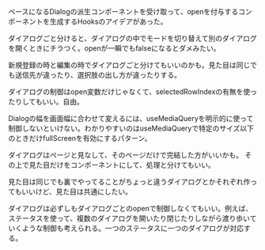 ベースになるDialogの派生コンポーネントを受け取って、openを付与するコンポーネントを生成するHooksのアイデアがあった。

ダイアログごと分けると、ダイアログの中でモードを切り替えて別のダイアログを開くときにチラつく。openが一瞬でもfalseになるとダメみたい。

新規登録の時と編集の時でダイアログごと分けてもいいのかも。見た目は同じでも送信先が違ったり、選択肢の出し方が違ったりする。

ダイアログの制御はopen変数だけじゃなくて、selectedRowIndexの有無を使ったりしてもいい。自由。

Dialogの幅を画面幅に合わせて変えるには、useMediaQueryを明示的に使って制御しないといけない。わかりやすいのはuseMediaQueryで特定のサイズ以下のときだけfullScreenを有効にするパターン。

ダイアログはページと見なして、そのページだけで完結した方がいいかも。
その上で見た目だけをコンポーネントにして、処理と分けてもいい。

見た目は同じでも裏でやってることがちょっと違うダイアログとかそれぞれ作ってもいいけど、見た目は共通にしたい。

ダイアログは必ずしもダイアログごとのopenで制御しなくてもいい。例えば、ステータスを使って、複数のダイアログを開いたり閉じたりしながら渡り歩いていくような制御も考えられる。一つのステータスに一つのダイアログが対応する。
